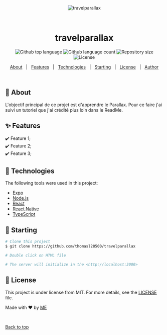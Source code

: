 <div align="center" id="top"> 
  <img src="./.github/app.gif" alt="travelparallax" />

  &#xa0;

  <!-- <a href="https://travelparallax.netlify.app">Demo</a> -->
</div>

<h1 align="center">travelparallax</h1>

<p align="center">
  <img alt="Github top language" src="https://img.shields.io/github/languages/top/thomasl28500/travelparallax?color=56BEB8">

  <img alt="Github language count" src="https://img.shields.io/github/languages/count/thomasl28500/travelparallax?color=56BEB8">

  <img alt="Repository size" src="https://img.shields.io/github/repo-size/thomasl28500/travelparallax?color=56BEB8">

  <img alt="License" src="https://img.shields.io/github/license/thomasl28500/travelparallax?color=56BEB8">

  <!-- <img alt="Github issues" src="https://img.shields.io/github/issues/thomasl28500/travelparallax?color=56BEB8" /> -->

  <!-- <img alt="Github forks" src="https://img.shields.io/github/forks/thomasl28500/travelparallax?color=56BEB8" /> -->

  <!-- <img alt="Github stars" src="https://img.shields.io/github/stars/thomasl28500/travelparallax?color=56BEB8" /> -->
</p>

<!-- Status -->

<!-- <h4 align="center"> 
	🚧  travelparallax 🚀 Under construction...  🚧
</h4> 

<hr> -->

<p align="center">
  <a href="#dart-about">About</a> &#xa0; | &#xa0; 
  <a href="#sparkles-features">Features</a> &#xa0; | &#xa0;
  <a href="#rocket-technologies">Technologies</a> &#xa0; | &#xa0;
  <a href="#checkered_flag-starting">Starting</a> &#xa0; | &#xa0;
  <a href="#memo-license">License</a> &#xa0; | &#xa0;
  <a href="https://github.com/thomasl28500" target="_blank">Author</a>
</p>

<br>

## :dart: About ##

L'objectif principal de ce projet est d'apprendre le Parallax. Pour ce faire j'ai suivi un tutoriel que j'ai crédité plus loin dans le ReadMe.

## :sparkles: Features ##

:heavy_check_mark: Feature 1;\
:heavy_check_mark: Feature 2;\
:heavy_check_mark: Feature 3;

## :rocket: Technologies ##

The following tools were used in this project:

- [Expo](https://expo.io/)
- [Node.js](https://nodejs.org/en/)
- [React](https://pt-br.reactjs.org/)
- [React Native](https://reactnative.dev/)
- [TypeScript](https://www.typescriptlang.org/)

## :checkered_flag: Starting ##

```bash
# Clone this project
$ git clone https://github.com/thomasl28500/travelparallax

# Double click on HTML file

# The server will initialize in the <http://localhost:3000>
```

## :memo: License ##

This project is under license from MIT. For more details, see the [LICENSE](LICENSE.md) file.


Made with :heart: by <a href="https://github.com/thomasl28500" target="_blank">ME</a>

&#xa0;

<a href="#top">Back to top</a>
